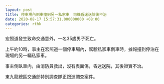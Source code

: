 ```yaml
---
layout: post
title: 停車場內倒車撞到另一私家車　司機昏迷送院後不治
date: 2020-08-17 15:57:31.000000000 +08:00
categories: rthk
---
```


宏照道發生致命交通意外，一名35歲男子死亡。

上午約10時，事主在宏照道一個停車場內，駕駛私家車倒車時，據報撞到停泊在現場的另一輛私家車。

事主倒臥車内，由消防員救出，沒有表面傷，昏迷送院，其後證實不治。

東九龍總區交通部特別調查隊正跟進調查案件。
